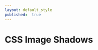 ```yaml
---
layout: default_style
published:  true
---
```

<!-- Main Container -->

<h1>CSS Image Shadows</h1>
<div class="grid">
	<div id="card1" class="card" style="background-image: url('https://i.ibb.co/QDxFwyc/ONSAYFA-1.png');"></div>
	<div id="card2" class="card" style="background-image: url('https://i.ibb.co/LN0KQW9/ARKASAYFA-1.png" alt="ARKASAYFA-1');"></div>
	
    
<!--End Main Container -->
